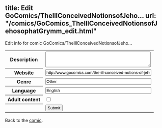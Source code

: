 title: Edit GoComics/TheIllConceivedNotionsofJeho...
url: "/comics/GoComics_TheIllConceivedNotionsofJehosophatGrymm_edit.html"
---
Edit info for comic GoComics/TheIllConceivedNotionsofJeho...

<form name="comic" action="http://gaepostmail.appspot.com/comic/" method="post">
<table class="comicinfo">
<tr>
<th>Description</th><td><textarea name="description" cols="40" rows="3"></textarea></td>
</tr>
<tr>
<th>Website</th><td><input type="text" name="url" value="http://www.gocomics.com/the-ill-conceived-notions-of-jehosophat-grymm" size="40"/></td>
</tr>
<tr>
<th>Genre</th><td><input type="text" name="genre" value="Other" size="40"/></td>
</tr>
<tr>
<th>Language</th><td><input type="text" name="language" value="English" size="40"/></td>
</tr>
<tr>
<th>Adult content</th><td><input type="checkbox" name="adult" value="adult" /></td>
</tr>
<tr>
<th></th><td>
<input type="hidden" name="comic" value="GoComics_TheIllConceivedNotionsofJehosophatGrymm" />
<input type="submit" name="submit" value="Submit" />
</td>
</tr>
</table>
</form>

Back to the [comic](GoComics_TheIllConceivedNotionsofJehosophatGrymm.html).
